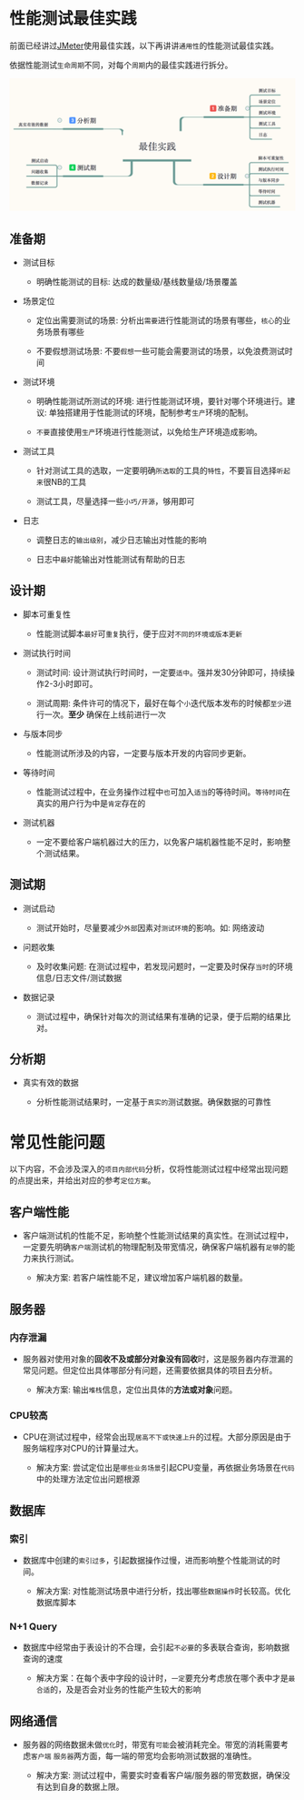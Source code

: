 # 性能测试最佳实践

前面已经讲过[JMeter](http://jmeter.apache.org/)使用最佳实践，以下再讲讲`通用性`的性能测试最佳实践。


依据性能测试`生命周期`不同，对每个`周期`内的最佳实践进行拆分。

![最佳实践](../img/chapter5/BestPractice.png)

## 准备期

- 测试目标

  - 明确性能测试的目标: 达成的数量级/基线数量级/场景覆盖

- 场景定位

  - 定位出需要测试的场景: 分析出`需要`进行性能测试的场景有哪些，`核心`的业务场景有哪些

  - 不要假想测试场景: 不要`假想`一些可能会需要测试的场景，以免浪费测试时间

- 测试环境

  - 明确性能测试所测试的环境: 进行性能测试环境，要针对哪个环境进行。建议: 单独搭建用于性能测试的环境，配制参考`生产`环境的配制。

  - `不要`直接使用`生产`环境进行性能测试，以免给生产环境造成影响。

- 测试工具

  - 针对测试工具的选取，一定要明确`所选取`的工具的`特性`，不要盲目选择`听起来`很NB的工具

  - 测试工具，尽量选择一些`小巧/开源`，够用即可

- 日志

  - 调整日志的`输出级别`，减少日志输出对性能的影响

  - 日志中`最好`能输出对性能测试有帮助的日志

## 设计期

- 脚本可重复性

  - 性能测试脚本`最好`可`重复`执行，便于应对`不同的环境或版本更新`

- 测试执行时间

  - 测试时间: 设计测试执行时间时，一定要`适中`。强并发30分钟即可，持续操作2-3小时即可。

  - 测试周期: 条件许可的情况下，最好在每个`小`迭代版本发布的时候都`至少`进行一次。**至少** 确保在上线前进行一次

- 与版本同步

  - 性能测试所涉及的内容，一定要与版本开发的内容同步更新。

- 等待时间

  - 性能测试过程中，在业务操作过程中`也`可加入`适当`的等待时间。`等待时间`在真实的用户行为中是`肯定`存在的

- 测试机器

  - 一定不要给客户端机器过大的压力，以免客户端机器性能不足时，影响整个测试结果。

## 测试期

- 测试启动

  - 测试开始时，尽量要减少`外部`因素对`测试环境`的影响。如: 网络波动

- 问题收集

  - 及时收集问题: 在测试过程中，若发现问题时，一定要及时保存`当时`的环境信息/日志文件/测试数据

- 数据记录

  - 测试过程中，确保针对每次的测试结果有准确的记录，便于后期的结果比对。

## 分析期

- 真实有效的数据

  - 分析性能测试结果时，一定基于`真实的`测试数据。确保数据的可靠性

# 常见性能问题

以下内容，不会涉及深入的`项目内部代码`分析，仅将性能测试过程中经常出现问题的点提出来，并给出对应的参考`定位方案`。

## 客户端性能

- 客户端测试机的性能不足，影响整个性能测试结果的真实性。在测试过程中，一定要先明确`客户端`测试机的物理配制及带宽情况，确保客户端机器有`足够`的能力来执行测试。

    - 解决方案: 若客户端性能不足，建议增加客户端机器的数量。

## 服务器

### 内存泄漏

- 服务器对使用对象的**回收不及或部分对象没有回收**时，这是服务器内存泄漏的常见问题。但定位出具体哪部分有问题，还需要依据具体的项目去分析。

    - 解决方案: 输出`堆栈`信息，定位出具体的**方法或对象**问题。

### CPU较高

- CPU在测试过程中，经常会出现`居高不下或快速上升`的过程。大部分原因是由于服务端程序对CPU的计算量过大。

    - 解决方案: 尝试定位出是`哪些业务场景`引起CPU变量，再依据业务场景在`代码`中的处理方法定位出问题根源


## 数据库

### 索引

- 数据库中创建的`索引过多`，引起数据操作过慢，进而影响整个性能测试的时间。

    - 解决方案: 对性能测试场景中进行分析，找出哪些`数据操作`时长较高。优化数据库脚本

### N+1 Query

- 数据库中经常由于表设计的不合理，会引起`不必要`的多表联合查询，影响数据查询的速度

    - 解决方案：在每个表中字段的设计时，`一定`要充分考虑放在哪个表中才是`最合适`的，及是否会对业务的性能产生较大的影响

## 网络通信

- 服务器的网络数据未做`优化`时，带宽有`可能`会被消耗完全。带宽的消耗需要考虑`客户端` `服务器`两方面，每一端的带宽均会影响测试数据的准确性。

    - 解决方案: 测试过程中，需要实时查看客户端/服务器的带宽数据，确保没有达到自身的数据上限。

